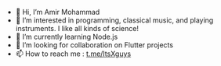 - 👋 Hi, I’m Amir Mohammad
- 👀 I’m interested in programming, classical music, and playing instruments. I like all kinds of science!
- 🌱 I’m currently learning Node.js
- 💞️ I’m looking for collaboration on Flutter projects
- 📫 How to reach me : [t.me/ItsXguys](https://t.me/ItsXguys)
